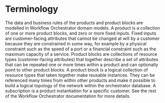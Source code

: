 # Terminology

The data and business rules of the products and product blocks are modelled in
Workflow Orchestrator domain models. A product is a collection of one or more
product blocks, and zero or more fixed inputs. Fixed inputs are customer-facing
attributes that cannot be changed at will by a customer because they are
constrained in some way, for example by a physical constraint such as the speed
of a port or a financial constraint such as the maximum capacity of a service.
Product blocks are collections of resource types (customer-facing attributes)
that together describe a set of attributes that can be repeated one or more
times within a product and can optionally point to other product blocks. A
product block is a logical collection of resource types that taken together
make reusable instances. They can be referenced many times from within other
products and make it possible to build a logical topology of the network within
the orchestrator database. A subscription is a product instantiation for a
specific customer. See the rest of the Workflow Orchestrator documentation for
more details.
